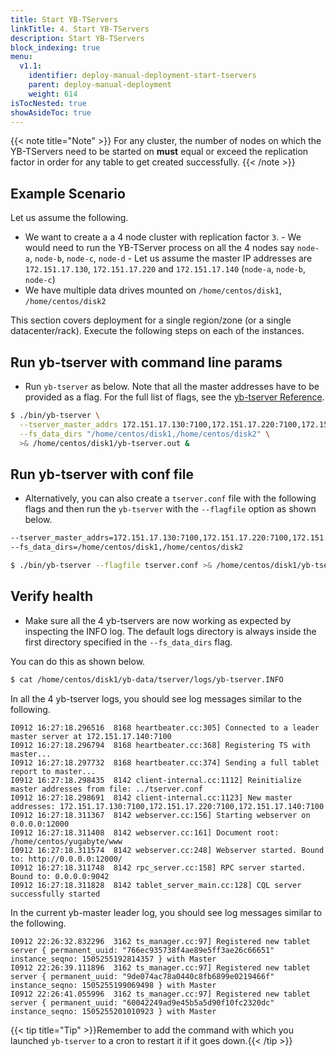 ```yaml
---
title: Start YB-TServers
linkTitle: 4. Start YB-TServers
description: Start YB-TServers
block_indexing: true
menu:
  v1.1:
    identifier: deploy-manual-deployment-start-tservers
    parent: deploy-manual-deployment
    weight: 614
isTocNested: true
showAsideToc: true
---
```


{{< note title="Note" >}}
For any cluster, the number of nodes on which the YB-TServers need to be started on **must** equal or exceed the replication factor in order for any table to get created successfully.
{{< /note >}}

## Example Scenario
Let us assume the following.

- We want to create a a 4 node cluster with replication factor `3`.
      - We would need to run the YB-TServer process on all the 4 nodes say `node-a`, `node-b`, `node-c`, `node-d`
      - Let us assume the master IP addresses are `172.151.17.130`, `172.151.17.220` and `172.151.17.140` (`node-a`, `node-b`, `node-c`)
- We have multiple data drives mounted on `/home/centos/disk1`, `/home/centos/disk2`

This section covers deployment for a single region/zone (or a single datacenter/rack). Execute the following steps on each of the instances.

## Run yb-tserver with command line params

- Run `yb-tserver` as below. Note that all the master addresses have to be provided as a flag. For the full list of flags, see the [yb-tserver Reference](../../../admin/yb-tserver/).

```sh
$ ./bin/yb-tserver \
  --tserver_master_addrs 172.151.17.130:7100,172.151.17.220:7100,172.151.17.140:7100 \
  --fs_data_dirs "/home/centos/disk1,/home/centos/disk2" \
  >& /home/centos/disk1/yb-tserver.out &
```

## Run yb-tserver with conf file

- Alternatively, you can also create a `tserver.conf` file with the following flags and then run the `yb-tserver` with the `--flagfile` option as shown below.

```sh
--tserver_master_addrs=172.151.17.130:7100,172.151.17.220:7100,172.151.17.140:7100
--fs_data_dirs=/home/centos/disk1,/home/centos/disk2
```

```sh
$ ./bin/yb-tserver --flagfile tserver.conf >& /home/centos/disk1/yb-tserver.out &
```


## Verify health

- Make sure all the 4 yb-tservers are now working as expected by inspecting the INFO log. The default logs directory is always inside the first directory specified in the `--fs_data_dirs` flag.

You can do this as shown below.

```sh
$ cat /home/centos/disk1/yb-data/tserver/logs/yb-tserver.INFO
```

In all the 4 yb-tserver logs, you should see log messages similar to the following.

```
I0912 16:27:18.296516  8168 heartbeater.cc:305] Connected to a leader master server at 172.151.17.140:7100
I0912 16:27:18.296794  8168 heartbeater.cc:368] Registering TS with master...
I0912 16:27:18.297732  8168 heartbeater.cc:374] Sending a full tablet report to master...
I0912 16:27:18.298435  8142 client-internal.cc:1112] Reinitialize master addresses from file: ../tserver.conf
I0912 16:27:18.298691  8142 client-internal.cc:1123] New master addresses: 172.151.17.130:7100,172.151.17.220:7100,172.151.17.140:7100
I0912 16:27:18.311367  8142 webserver.cc:156] Starting webserver on 0.0.0.0:12000
I0912 16:27:18.311408  8142 webserver.cc:161] Document root: /home/centos/yugabyte/www
I0912 16:27:18.311574  8142 webserver.cc:248] Webserver started. Bound to: http://0.0.0.0:12000/
I0912 16:27:18.311748  8142 rpc_server.cc:158] RPC server started. Bound to: 0.0.0.0:9042
I0912 16:27:18.311828  8142 tablet_server_main.cc:128] CQL server successfully started
```

In the current yb-master leader log, you should see log messages similar to the following.

```
I0912 22:26:32.832296  3162 ts_manager.cc:97] Registered new tablet server { permanent_uuid: "766ec935738f4ae89e5ff3ae26c66651" instance_seqno: 1505255192814357 } with Master
I0912 22:26:39.111896  3162 ts_manager.cc:97] Registered new tablet server { permanent_uuid: "9de074ac78a0440c8fb6899e0219466f" instance_seqno: 1505255199069498 } with Master
I0912 22:26:41.055996  3162 ts_manager.cc:97] Registered new tablet server { permanent_uuid: "60042249ad9e45b5a5d90f10fc2320dc" instance_seqno: 1505255201010923 } with Master
```

{{< tip title="Tip" >}}Remember to add the command with which you launched `yb-tserver` to a cron to restart it if it goes down.{{< /tip >}}<br>
